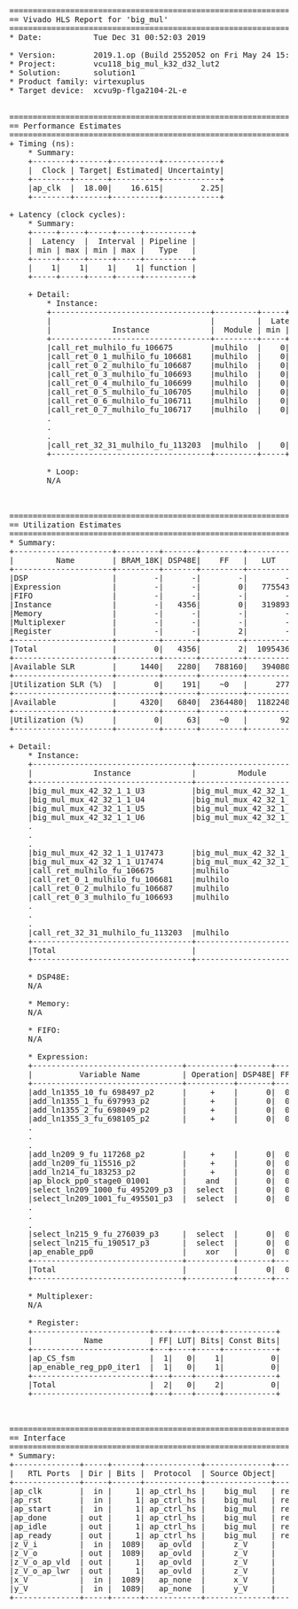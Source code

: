 <pre>

================================================================
== Vivado HLS Report for 'big_mul'
================================================================
* Date:           Tue Dec 31 00:52:03 2019

* Version:        2019.1.op (Build 2552052 on Fri May 24 15:28:33 MDT 2019)
* Project:        vcu118_big_mul_k32_d32_lut2
* Solution:       solution1
* Product family: virtexuplus
* Target device:  xcvu9p-flga2104-2L-e


================================================================
== Performance Estimates
================================================================
+ Timing (ns): 
    * Summary: 
    +--------+-------+----------+------------+
    |  Clock | Target| Estimated| Uncertainty|
    +--------+-------+----------+------------+
    |ap_clk  |  18.00|    16.615|        2.25|
    +--------+-------+----------+------------+

+ Latency (clock cycles): 
    * Summary: 
    +-----+-----+-----+-----+----------+
    |  Latency  |  Interval | Pipeline |
    | min | max | min | max |   Type   |
    +-----+-----+-----+-----+----------+
    |    1|    1|    1|    1| function |
    +-----+-----+-----+-----+----------+

    + Detail: 
        * Instance: 
        +----------------------------------+---------+-----+-----+-----+-----+----------+
        |                                  |         |  Latency  |  Interval | Pipeline |
        |             Instance             |  Module | min | max | min | max |   Type   |
        +----------------------------------+---------+-----+-----+-----+-----+----------+
        |call_ret_mulhilo_fu_106675        |mulhilo  |    0|    0|    1|    1| function |
        |call_ret_0_1_mulhilo_fu_106681    |mulhilo  |    0|    0|    1|    1| function |
        |call_ret_0_2_mulhilo_fu_106687    |mulhilo  |    0|    0|    1|    1| function |
        |call_ret_0_3_mulhilo_fu_106693    |mulhilo  |    0|    0|    1|    1| function |
        |call_ret_0_4_mulhilo_fu_106699    |mulhilo  |    0|    0|    1|    1| function |
        |call_ret_0_5_mulhilo_fu_106705    |mulhilo  |    0|    0|    1|    1| function |
        |call_ret_0_6_mulhilo_fu_106711    |mulhilo  |    0|    0|    1|    1| function |
        |call_ret_0_7_mulhilo_fu_106717    |mulhilo  |    0|    0|    1|    1| function |
        .
        .
        .
        |call_ret_32_31_mulhilo_fu_113203  |mulhilo  |    0|    0|    1|    1| function |
        +----------------------------------+---------+-----+-----+-----+-----+----------+

        * Loop: 
        N/A



================================================================
== Utilization Estimates
================================================================
* Summary: 
+---------------------+---------+-------+---------+---------+-----+
|         Name        | BRAM_18K| DSP48E|    FF   |   LUT   | URAM|
+---------------------+---------+-------+---------+---------+-----+
|DSP                  |        -|      -|        -|        -|    -|
|Expression           |        -|      -|        0|   775543|    -|
|FIFO                 |        -|      -|        -|        -|    -|
|Instance             |        -|   4356|        0|   319893|    -|
|Memory               |        -|      -|        -|        -|    -|
|Multiplexer          |        -|      -|        -|        -|    -|
|Register             |        -|      -|        2|        -|    -|
+---------------------+---------+-------+---------+---------+-----+
|Total                |        0|   4356|        2|  1095436|    0|
+---------------------+---------+-------+---------+---------+-----+
|Available SLR        |     1440|   2280|   788160|   394080|  320|
+---------------------+---------+-------+---------+---------+-----+
|Utilization SLR (%)  |        0|    191|    ~0   |      277|    0|
+---------------------+---------+-------+---------+---------+-----+
|Available            |     4320|   6840|  2364480|  1182240|  960|
+---------------------+---------+-------+---------+---------+-----+
|Utilization (%)      |        0|     63|    ~0   |       92|    0|
+---------------------+---------+-------+---------+---------+-----+

+ Detail: 
    * Instance: 
    +----------------------------------+-----------------------+---------+-------+---+------+-----+
    |             Instance             |         Module        | BRAM_18K| DSP48E| FF|  LUT | URAM|
    +----------------------------------+-----------------------+---------+-------+---+------+-----+
    |big_mul_mux_42_32_1_1_U3          |big_mul_mux_42_32_1_1  |        0|      0|  0|    17|    0|
    |big_mul_mux_42_32_1_1_U4          |big_mul_mux_42_32_1_1  |        0|      0|  0|    17|    0|
    |big_mul_mux_42_32_1_1_U5          |big_mul_mux_42_32_1_1  |        0|      0|  0|    17|    0|
    |big_mul_mux_42_32_1_1_U6          |big_mul_mux_42_32_1_1  |        0|      0|  0|    17|    0|
    .
    .
    .
    |big_mul_mux_42_32_1_1_U17473      |big_mul_mux_42_32_1_1  |        0|      0|  0|    17|    0|
    |big_mul_mux_42_32_1_1_U17474      |big_mul_mux_42_32_1_1  |        0|      0|  0|    17|    0|
    |call_ret_mulhilo_fu_106675        |mulhilo                |        0|      4|  0|    21|    0|
    |call_ret_0_1_mulhilo_fu_106681    |mulhilo                |        0|      4|  0|    21|    0|
    |call_ret_0_2_mulhilo_fu_106687    |mulhilo                |        0|      4|  0|    21|    0|
    |call_ret_0_3_mulhilo_fu_106693    |mulhilo                |        0|      4|  0|    21|    0|
    .
    .
    .
    |call_ret_32_31_mulhilo_fu_113203  |mulhilo                |        0|      4|  0|    21|    0|
    +----------------------------------+-----------------------+---------+-------+---+------+-----+
    |Total                             |                       |        0|   4356|  0|319893|    0|
    +----------------------------------+-----------------------+---------+-------+---+------+-----+

    * DSP48E: 
    N/A

    * Memory: 
    N/A

    * FIFO: 
    N/A

    * Expression: 
    +--------------------------------+----------+-------+---+------+------------+------------+
    |          Variable Name         | Operation| DSP48E| FF|  LUT | Bitwidth P0| Bitwidth P1|
    +--------------------------------+----------+-------+---+------+------------+------------+
    |add_ln1355_10_fu_698497_p2      |     +    |      0|  0|    33|          32|          32|
    |add_ln1355_1_fu_697993_p2       |     +    |      0|  0|    33|          32|          32|
    |add_ln1355_2_fu_698049_p2       |     +    |      0|  0|    33|          32|          32|
    |add_ln1355_3_fu_698105_p2       |     +    |      0|  0|    33|          32|          32|     
    .
    .
    .
    |add_ln209_9_fu_117268_p2        |     +    |      0|  0|    33|          33|          33|
    |add_ln209_fu_115516_p2          |     +    |      0|  0|    33|          33|          33|
    |add_ln214_fu_183253_p2          |     +    |      0|  0|     3|           2|           2|
    |ap_block_pp0_stage0_01001       |    and   |      0|  0|     2|           1|           1|
    |select_ln209_1000_fu_495209_p3  |  select  |      0|  0|    32|           1|          32|
    |select_ln209_1001_fu_495501_p3  |  select  |      0|  0|    32|           1|          32|
    .
    .
    .
    |select_ln215_9_fu_276039_p3     |  select  |      0|  0|    29|           1|          29|
    |select_ln215_fu_190517_p3       |  select  |      0|  0|    26|           1|          26|
    |ap_enable_pp0                   |    xor   |      0|  0|     2|           1|           2|
    +--------------------------------+----------+-------+---+------+------------+------------+
    |Total                           |          |      0|  0|775543|      739729|      772243|
    +--------------------------------+----------+-------+---+------+------------+------------+

    * Multiplexer: 
    N/A

    * Register: 
    +-------------------------+---+----+-----+-----------+
    |           Name          | FF| LUT| Bits| Const Bits|
    +-------------------------+---+----+-----+-----------+
    |ap_CS_fsm                |  1|   0|    1|          0|
    |ap_enable_reg_pp0_iter1  |  1|   0|    1|          0|
    +-------------------------+---+----+-----+-----------+
    |Total                    |  2|   0|    2|          0|
    +-------------------------+---+----+-----+-----------+



================================================================
== Interface
================================================================
* Summary: 
+--------------+-----+------+------------+--------------+--------------+
|   RTL Ports  | Dir | Bits |  Protocol  | Source Object|    C Type    |
+--------------+-----+------+------------+--------------+--------------+
|ap_clk        |  in |     1| ap_ctrl_hs |    big_mul   | return value |
|ap_rst        |  in |     1| ap_ctrl_hs |    big_mul   | return value |
|ap_start      |  in |     1| ap_ctrl_hs |    big_mul   | return value |
|ap_done       | out |     1| ap_ctrl_hs |    big_mul   | return value |
|ap_idle       | out |     1| ap_ctrl_hs |    big_mul   | return value |
|ap_ready      | out |     1| ap_ctrl_hs |    big_mul   | return value |
|z_V_i         |  in |  1089|   ap_ovld  |      z_V     |    pointer   |
|z_V_o         | out |  1089|   ap_ovld  |      z_V     |    pointer   |
|z_V_o_ap_vld  | out |     1|   ap_ovld  |      z_V     |    pointer   |
|z_V_o_ap_lwr  | out |     1|   ap_ovld  |      z_V     |    pointer   |
|x_V           |  in |  1089|   ap_none  |      x_V     |    pointer   |
|y_V           |  in |  1089|   ap_none  |      y_V     |    pointer   |
+--------------+-----+------+------------+--------------+--------------+

</pre>
